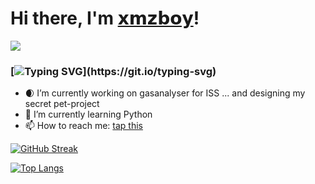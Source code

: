 # Hi there, I'm [𝘅𝗺𝘇𝗯𝗼𝘆](https://vk.com/id76852272)!
![](https://github.com/blackcater/blackcater/raw/main/images/banner.gif) 
### [![Typing SVG](https://readme-typing-svg.herokuapp.com?color=%2336BCF7&lines=About+me+:)](https://git.io/typing-svg)
- 🌒 I’m currently working on gasanalyser for ISS ... and designing my secret pet-project
- 🐍 I’m currently learning Python
- 📫 How to reach me: [tap this](https://vk.com/id76852272)

[![GitHub Streak](https://github-readme-streak-stats.herokuapp.com/?user=xmzboy)](https://git.io/streak-stats)

[![Top Langs](https://github-readme-stats.vercel.app/api/top-langs/?username=xmzboy&layout=compact)](https://github.com/anuraghazra/github-readme-stats)
